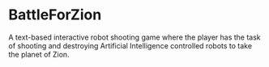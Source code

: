 # BattleForZion
A text-based interactive robot shooting game where the player has the task of shooting and destroying Artificial Intelligence controlled robots to take the planet of Zion. 
